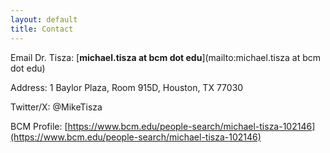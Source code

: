 ```yaml
---
layout: default
title: Contact
---
```


Email Dr. Tisza: [**michael.tisza at bcm dot edu**](mailto:michael.tisza at bcm dot edu)

Address: 1 Baylor Plaza, Room 915D, Houston, TX 77030

Twitter/X: @MikeTisza

BCM Profile: [https://www.bcm.edu/people-search/michael-tisza-102146](https://www.bcm.edu/people-search/michael-tisza-102146)
